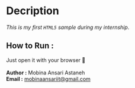 # Decription 
_This is my first `HTML5` sample during my internship_. <br>
## How to Run :
Just open it with your browser 🙂 <br><br>
**Author :**
Mobina Ansari Astaneh <br>
**Email :**
mobinaansariit@gmail.com

